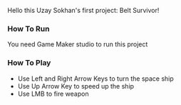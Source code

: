 Hello this Uzay Sokhan's first project: Belt Survivor!

### How To Run

You need Game Maker studio to run this project

### How To Play

* Use Left and Right Arrow Keys to turn the space ship
* Use Up Arrow Key to speed up the ship
* Use LMB to fire weapon
